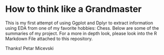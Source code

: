 # How to think like a Grandmaster
This is my first attempt of using Ggplot and Dplyr to extract information using EDA from one of my favorite hobbies: Chess.
Below are some of the summaries of my project. For a more in depth look, please look into the R Markdown File attached to this repository.

Thanks!
Petar Micevski
